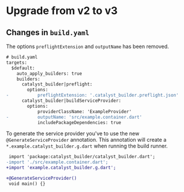 # Upgrade from v2 to v3

## Changes in `build.yaml`

The options `preflightExtension` and `outputName` has been removed.

```diff
# build.yaml
targets:
  $default:
    auto_apply_builders: true
    builders:
      catalyst_builder|preflight:
        options:
-           preflightExtension: '.catalyst_builder.preflight.json'
      catalyst_builder|buildServiceProvider:
        options:
            providerClassName: 'ExampleProvider'
-           outputName: 'src/example.container.dart'
            includePackageDependencies: true
```

To generate the service provider you've to use the new `@GenerateServiceProvider` annotation.
This annotation will create a `*.example.catalyst_builder.g.dart` when running the build runner.

```diff
 import 'package:catalyst_builder/catalyst_builder.dart';
-import './src/example.container.dart';
+import 'example.catalyst_builder.g.dart';

+@GenerateServiceProvider()
 void main() {}
```